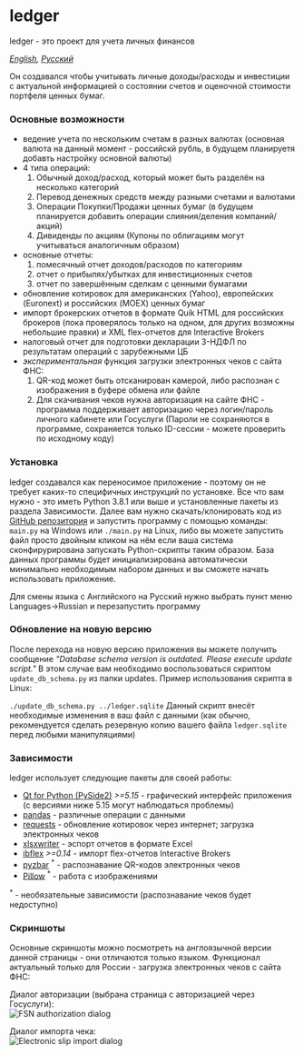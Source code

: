 # ledger
ledger - это проект для учета личных финансов

*[English](README.md), [Русский](README.ru.md)*

Он создавался чтобы учитывать личные доходы/расходы и инвестиции с актуальной информацией о состоянии счетов и оценочной стоимости портфеля ценных бумаг.

### Основные возможности
- ведение учета по нескольким счетам в разных валютах (основная валюта на данный момент - российскй рубль, в будущем планируетя добавть настройку основной валюты)
- 4 типа операций: 
    1. Обычный доход/расход, который может быть разделён на несколько категорий
    2. Перевод денежных средств между разными счетами и валютами
    3. Операции Покупки/Продажи ценных бумаг (в будущем планируется добавить операции слияния/деления компаний/акций)
    4. Дивиденды по акциям (Купоны по облигациям могут учитываться аналогичным образом)
- основные отчеты:
    1. помесячный отчет доходов/расходов по категориям
    2. отчет о прибылях/убытках для инвестиционных счетов
    3. отчет по завершённым сделкам с ценными бумагами
- обновление котировок для американских (Yahoo), европейских (Euronext) и российских (MOEX) ценных бумаг 
- импорт брокерских отчетов в формате Quik HTML для российских брокеров (пока проверялось только на одном, для других возможны небольшие правки) и XML flex-отчетов для Interactive Brokers
- налоговый отчет для подготовки декларации 3-НДФЛ по результатам операций с зарубежными ЦБ
- *экспериментальная* функция загрузки электронных чеков с сайта ФНС:
    1. QR-код может быть отсканирован камерой, либо распознан с изображения в буфере обмена или файле
    2. Для скачивания чеков нужна авторизация на сайте ФНС - программа поддерживает авторизацию через логин/пароль личного кабинете или Госуслуги (Пароли не сохраняются в программе, сохраняется только ID-сессии - можете проверить по исходному коду)


### Установка
ledger создавался как переносимое приложение - поэтому он не требует каких-то специфичных инструкций по установке. Все что вам нужно - это иметь Python 3.8.1 или выше и установленные пакеты из раздела Зависимости.
Далее вам нужно скачать/клонировать код из [GitHub репозитория](https://github.com/titov-vv/ledger) и запустить программу с помощью команды: `main.py` на Windows или `./main.py` на Linux, либо вы можете запустить файл просто двойным кликом на нём если ваша система сконфирурирована запускать Python-скрипты таким образом.
База данных программы будет инициализирована автоматически минимально необходимым набором данных и вы сможете начать использовать приложение.

Для смены языка с Английского на Русский нужно выбрать пункт меню Languages->Russian и перезапустить программу

### Обновление на новую версию
После перехода на новую версию приложения вы можете получить сообщение _"Database schema version is outdated. Please execute update script."_
В этом случае вам необходимо воспользоваться скриптом `update_db_schema.py` из папки updates. Пример использования скрипта в Linux:

`./update_db_schema.py ../ledger.sqlite`
Данный скрипт внесёт необходимые изменения в ваш файл с данными (как обычно, рекомендуется сделать резервную копию вашего файла `ledger.sqlite` перед любыми манипуляциями)

### Зависимости
ledger использует следующие пакеты для своей работы:
* [Qt for Python (PySide2)](https://wiki.qt.io/Qt_for_Python) *>=5.15* - графический интерфейс приложения (с версиями ниже 5.15 могут наблюдаться проблемы)
* [pandas](https://pandas.pydata.org/) - различные операции с данными
* [requests](https://requests.readthedocs.io/) - обновление котировок через интернет; загрузка электронных чеков
* [xlsxwriter](https://xlsxwriter.readthedocs.io/) - эспорт отчетов в формате Excel
* [ibflex](https://github.com/csingley/ibflex) *>=0.14* - импорт flex-отчетов Interactive Brokers
* [pyzbar](https://github.com/NaturalHistoryMuseum/pyzbar/) <sup>*</sup> - распознавание QR-кодов электронных чеков
* [Pillow](https://pillow.readthedocs.io/en/stable/) <sup>*</sup> - работа с изображениями

<sup>*</sup> - необязательные зависимости (распознавание чеков будет недоступно)

### Скриншоты
Основные скриншоты можно посмотреть на англоязычной версии данной страницы - они отличаются только языком.
Функционал актуальный только для России - загрузка электронных чеков с сайта ФНС:

Диалог авторизации (выбрана страница с авторизацией через Госуслуги):  
![FSN authorization dialog](https://github.com/titov-vv/ledger/blob/master/screenshots/fns_auth_dialog.png?raw=true)

Диалог импорта чека:  
![Electronic slip import dialog](https://github.com/titov-vv/ledger/blob/master/screenshots/slip_import.png?raw=true) 


